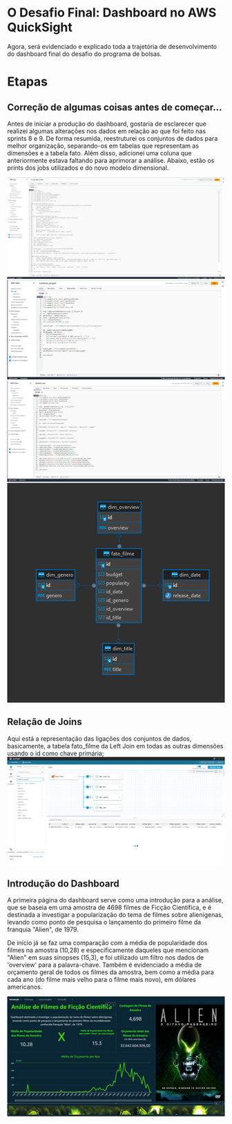 
# O Desafio Final: Dashboard no AWS QuickSight

Agora, será evidenciado e explicado toda a trajetória de desenvolvimento do dashboard final do desafio do programa de bolsas.

# Etapas

## Correção de algumas coisas antes de começar...

Antes de iniciar a produção do dashboard, gostaria de esclarecer que realizei algumas alterações nos dados em relação ao que foi feito nas sprints 8 e 9. De forma resumida, reestruturei os conjuntos de dados para melhor organização, separando-os em tabelas que representam as dimensões e a tabela fato. Além disso, adicionei uma coluna que anteriormente estava faltando para aprimorar a análise. Abaixo, estão os prints dos jobs utilizados e do novo modelo dimensional.

![Etapa I](../evidencias/01job.png)
![Etapa I](../evidencias/02job.png)
![Etapa I](../evidencias/03job.png)
![Etapa I](../evidencias/04modelo.png)

## Relação de Joins

Aqui está a representação das ligações dos conjuntos de dados, basicamente, a tabela fato_filme da Left Join em todas as outras dimensões usando o id como chave primária;
![Etapa I](../evidencias/05qs.png)

## Introdução do Dashboard

A primeira página do dashboard serve como uma introdução para a análise, que se baseia em uma amostra de 4698 filmes de Ficção Científica, e é destinada a investigar a popularização do tema de filmes sobre alienígenas, levando como ponto de pesquisa o lançamento do primeiro filme da franquia "Alien", de 1979.

De início já se faz uma comparação com a média de popularidade dos filmes na amostra (10,28) e especificamente daqueles que mencionam "Alien" em suas sinopses (15,3), e foi utilizado um filtro nos dados de 'overview' para a palavra-chave. Também é evidenciado a média de orçamento geral de todos os filmes da amostra, bem como a média para cada ano (do filme mais velho para o filme mais novo), em dólares americanos.

![Etapa I](../evidencias/06qs.png)
